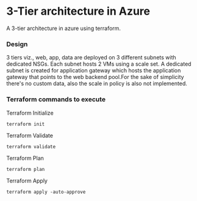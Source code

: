 
# 3-Tier architecture in Azure

A 3-tier architecture in azure using terraform.

### Design

3 tiers viz., web, app, data are deployed on 3 different subnets with dedicated NSGs. 
Each subnet hosts 2 VMs using a scale set. A dedicated subnet is created for application gateway 
which hosts the application gateway that points to the web backend pool.For the sake of 
simplicity there's no custom data, also the scale in policy is also not implemented.

### Terraform commands to execute

Terraform Initialize

```terraform init```

Terraform Validate

```terraform validate```

Terraform Plan

```terraform plan```

Terraform Apply

```terraform apply -auto-approve```
